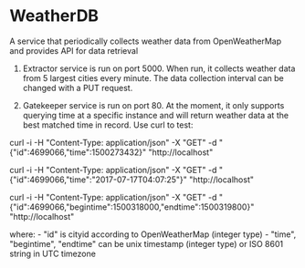 # WeatherDB
A service that periodically collects weather data from OpenWeatherMap and provides API for data retrieval

1. Extractor service is run on port 5000. When run, it collects weather data from 5 largest cities every minute. The data collection interval can be changed with a PUT request.

2. Gatekeeper service is run on port 80. At the moment, it only supports querying time at a specific instance and will return weather data at the best matched time in record. Use curl to test:

curl -i -H "Content-Type: application/json" -X "GET" -d "{\"id\":4699066,\"time\":1500273432}" "http://localhost"

curl -i -H "Content-Type: application/json" -X "GET" -d "{\"id\":4699066,\"time\":\"2017-07-17T04:07:25\"}" "http://localhost"

curl -i -H "Content-Type: application/json" -X "GET" -d "{\"id\":4699066,\"begintime\":1500318000,\"endtime\":1500319800}" "http://localhost"

where: - "id" is cityid according to OpenWeatherMap (integer type)
       - "time", "begintime", "endtime" can be unix timestamp (integer type) or ISO 8601 string in UTC timezone